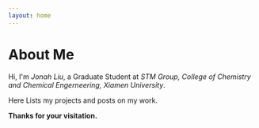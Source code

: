 ```yaml
---
layout: home
---
```

# About Me

Hi, I'm *Jonah Liu*, a Graduate Student at *STM Group, College of Chemistry and Chemical Engerneering, Xiamen University*.

Here Lists my projects and posts on my work. 

**Thanks for your visitation.**

